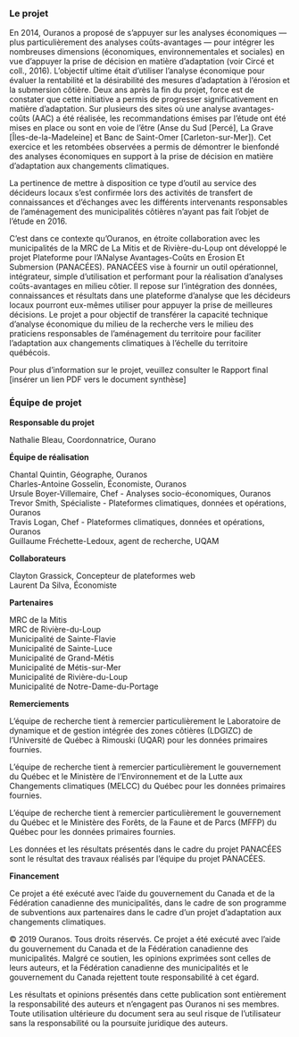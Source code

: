 
### Le projet

En 2014, Ouranos a proposé de s’appuyer sur les analyses économiques — plus particulièrement des analyses coûts-avantages — pour intégrer les nombreuses dimensions (économiques, environnementales et sociales) en vue d’appuyer la prise de décision en matière d’adaptation (voir Circé et coll., 2016). L’objectif ultime était d’utiliser l’analyse économique pour évaluer la rentabilité et la désirabilité des mesures d’adaptation à l’érosion et la submersion côtière. Deux ans après la fin du projet, force est de constater que cette initiative a permis de progresser significativement en matière d’adaptation. Sur plusieurs des sites où une analyse avantages-coûts (AAC) a été réalisée, les recommandations émises par l’étude ont été mises en place ou sont en voie de l’être (Anse du Sud [Percé], La Grave [Îles-de-la-Madeleine] et Banc de Saint-Omer [Carleton-sur-Mer]). Cet exercice et les retombées observées a permis de démontrer le bienfondé des analyses économiques en support à la prise de décision en matière d’adaptation aux changements climatiques.

La pertinence de mettre à disposition ce type d’outil au service des décideurs locaux s’est confirmée lors des activités de transfert de connaissances et d’échanges avec les différents intervenants responsables de l’aménagement des municipalités côtières n’ayant pas fait l’objet de l’étude en 2016.

C’est dans ce contexte qu’Ouranos, en étroite collaboration avec les municipalités de la MRC de La Mitis et de Rivière-du-Loup ont développé le projet Plateforme pour l’ANalyse Avantages-Coûts en Érosion Et Submersion (PANACÉES). PANACÉES vise à fournir un outil opérationnel, intégrateur, simple d’utilisation et performant pour la réalisation d’analyses coûts-avantages en milieu côtier. Il repose sur l’intégration des données, connaissances et résultats dans une plateforme d’analyse que les décideurs locaux pourront eux-mêmes utiliser pour appuyer la prise de meilleures décisions. Le projet a pour objectif de transférer la capacité technique d’analyse économique du milieu de la recherche vers le milieu des praticiens responsables de l’aménagement du territoire pour faciliter l’adaptation aux changements climatiques à l’échelle du territoire québécois.

Pour plus d’information sur le projet, veuillez consulter le Rapport final [insérer un lien PDF vers le document synthèse]


### Équipe de projet

**Responsable du projet**

Nathalie Bleau, Coordonnatrice, Ourano


**Équipe de réalisation**

Chantal Quintin, Géographe, Ouranos\
Charles-Antoine Gosselin, Économiste, Ouranos\
Ursule Boyer-Villemaire, Chef - Analyses socio-économiques, Ouranos\
Trevor Smith, Spécialiste - Plateformes climatiques, données et opérations, Ouranos\
Travis Logan, Chef - Plateformes climatiques, données et opérations, Ouranos\
Guillaume Fréchette-Ledoux, agent de recherche, UQAM


**Collaborateurs** 

Clayton Grassick, Concepteur de plateformes web\
Laurent Da Silva, Économiste


**Partenaires** 

MRC de la Mitis\
MRC de Rivière-du-Loup\
Municipalité de Sainte-Flavie\
Municipalité de Sainte-Luce\
Municipalité de Grand-Métis\
Municipalité de Métis-sur-Mer\
Municipalité de Rivière-du-Loup\
Municipalité de Notre-Dame-du-Portage

**Remerciements**

L’équipe de recherche tient à remercier particulièrement le Laboratoire de dynamique et de gestion intégrée des zones côtières (LDGIZC) de l’Université de Québec à Rimouski (UQAR) pour les données primaires fournies. 

L’équipe de recherche tient à remercier particulièrement le gouvernement du Québec et le Ministère de l’Environnement et de la Lutte aux Changements climatiques (MELCC) du Québec pour les données primaires fournies.

L’équipe de recherche tient à remercier particulièrement le gouvernement du Québec et le Ministère des Forêts, de la Faune et de Parcs (MFFP) du Québec pour les données primaires fournies.  

Les données et les résultats présentés dans le cadre du projet PANACÉES sont le résultat des travaux réalisés par l’équipe du projet PANACÉES.     

**Financement**

Ce projet a été exécuté avec l’aide du gouvernement du Canada et de la Fédération canadienne des municipalités, dans le cadre de son programme de subventions aux partenaires dans le cadre d’un projet d’adaptation aux changements climatiques.


© 2019 Ouranos. Tous droits réservés. 
Ce projet a été exécuté avec l’aide du gouvernement du Canada et de la Fédération canadienne des municipalités. Malgré ce soutien, les opinions exprimées sont celles de leurs auteurs, et la Fédération canadienne des municipalités et le gouvernement du Canada rejettent toute responsabilité à cet égard.

Les résultats et opinions présentés dans cette publication sont entièrement la responsabilité des auteurs et n’engagent pas Ouranos ni ses membres. Toute utilisation ultérieure du document sera au seul risque de l’utilisateur sans la responsabilité ou la poursuite juridique des auteurs.
